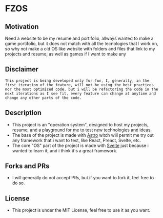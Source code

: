 # FZOS

## Motivation

Need a website to be my resume and portifolio, allways wanted to make a game portifolio, but it does not match with all the tecnologies that I work on, so why not make a old OS like website with folders and files that link to my projects and resume, as well as games if I want to make any

## Disclaimer

```plaintext
This project is being developed only for fun, I, generally, in the first iteration of the feature, will not be using the best practices nor the most optimized code, but i will be refactoring the code in the next iterations as I see fit, every feature can change at anytime and change any other parts of the code.
```

## Description

- This project is an "operation system", designed to host my projects, resume, and a playground for me to test new technologies and ideas.
- The base of the project is made with [Astro](https://astro.build) witch will permit me try out any framework that i want to test, like React, Preact, Svelte, etc.
- The core "OS" part of the project is made with [Svelte](https://svelte.dev) just because i wanted to learn it, and i think it's a great framework.

## Forks and PRs

- I will generally do not accept PRs, but if you want to fork it, feel free to do so.

## License

- This project is under the MIT License, feel free to use it as you want.
